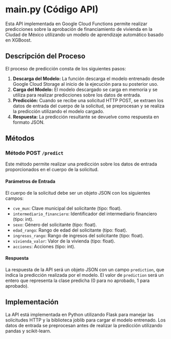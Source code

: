 # main.py (Código API)

Esta API implementada en Google Cloud Functions permite realizar predicciones sobre la aprobación de financiamiento de vivienda en la Ciudad de México utilizando un modelo de aprendizaje automático basado en XGBoost.

## Descripción del Proceso

El proceso de predicción consta de los siguientes pasos:

1. **Descarga del Modelo:** La función descarga el modelo entrenado desde Google Cloud Storage al inicio de la ejecución para su posterior uso.
2. **Carga del Modelo:** El modelo descargado se carga en memoria y se utiliza para realizar predicciones sobre los datos de entrada.
3. **Predicción:** Cuando se recibe una solicitud HTTP POST, se extraen los datos de entrada del cuerpo de la solicitud, se preprocesan y se realiza la predicción utilizando el modelo cargado.
4. **Respuesta:** La predicción resultante se devuelve como respuesta en formato JSON.

## Métodos

### Método POST `/predict`

Este método permite realizar una predicción sobre los datos de entrada proporcionados en el cuerpo de la solicitud.

#### Parámetros de Entrada

El cuerpo de la solicitud debe ser un objeto JSON con los siguientes campos:

- `cve_mun`: Clave municipal del solicitante (tipo: float).
- `intermediario_financiero`: Identificador del intermediario financiero (tipo: int).
- `sexo`: Género del solicitante (tipo: float).
- `edad_rango`: Rango de edad del solicitante (tipo: float).
- `ingresos_rango`: Rango de ingresos del solicitante (tipo: float).
- `vivienda_valor`: Valor de la vivienda (tipo: float).
- `acciones`: Acciones (tipo: int).

#### Respuesta

La respuesta de la API será un objeto JSON con un campo `prediction`, que indica la predicción realizada por el modelo. El valor de `prediction` será un entero que representa la clase predicha (0 para no aprobado, 1 para aprobado).

## Implementación

La API está implementada en Python utilizando Flask para manejar las solicitudes HTTP y la biblioteca joblib para cargar el modelo entrenado. Los datos de entrada se preprocesan antes de realizar la predicción utilizando pandas y scikit-learn.
